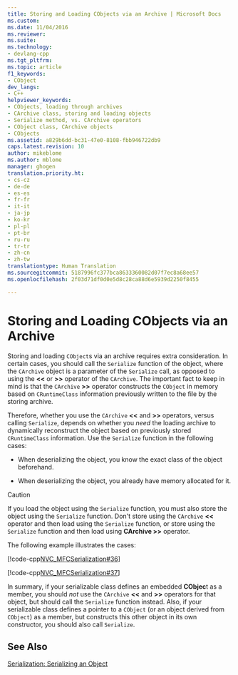 ```yaml
---
title: Storing and Loading CObjects via an Archive | Microsoft Docs
ms.custom: 
ms.date: 11/04/2016
ms.reviewer: 
ms.suite: 
ms.technology:
- devlang-cpp
ms.tgt_pltfrm: 
ms.topic: article
f1_keywords:
- CObject
dev_langs:
- C++
helpviewer_keywords:
- CObjects, loading through archives
- CArchive class, storing and loading objects
- Serialize method, vs. CArchive operators
- CObject class, CArchive objects
- CObjects
ms.assetid: a829b6dd-bc31-47e0-8108-fbb946722db9
caps.latest.revision: 10
author: mikeblome
ms.author: mblome
manager: ghogen
translation.priority.ht:
- cs-cz
- de-de
- es-es
- fr-fr
- it-it
- ja-jp
- ko-kr
- pl-pl
- pt-br
- ru-ru
- tr-tr
- zh-cn
- zh-tw
translationtype: Human Translation
ms.sourcegitcommit: 5187996fc377bca8633360082d07f7ec8a68ee57
ms.openlocfilehash: 2f03d71df0d0e5d8c28ca88d6e5939d2250f8455

---
```

# Storing and Loading CObjects via an Archive
Storing and loading `CObject`s via an archive requires extra consideration. In certain cases, you should call the `Serialize` function of the object, where the `CArchive` object is a parameter of the `Serialize` call, as opposed to using the **<\<** or **>>** operator of the `CArchive`. The important fact to keep in mind is that the `CArchive` **>>** operator constructs the `CObject` in memory based on `CRuntimeClass` information previously written to the file by the storing archive.  
  
 Therefore, whether you use the `CArchive` **<\<** and **>>** operators, versus calling `Serialize`, depends on whether you *need* the loading archive to dynamically reconstruct the object based on previously stored `CRuntimeClass` information. Use the `Serialize` function in the following cases:  
  
-   When deserializing the object, you know the exact class of the object beforehand.  
  
-   When deserializing the object, you already have memory allocated for it.  
  
> [!CAUTION]
>  If you load the object using the `Serialize` function, you must also store the object using the `Serialize` function. Don't store using the `CArchive` **<<** operator and then load using the `Serialize` function, or store using the `Serialize` function and then load using **CArchive >>** operator.  
  
 The following example illustrates the cases:  
  
 [!code-cpp[NVC_MFCSerialization#36](../mfc/codesnippet/cpp/storing-and-loading-cobjects-via-an-archive_1.h)]  
  
 [!code-cpp[NVC_MFCSerialization#37](../mfc/codesnippet/cpp/storing-and-loading-cobjects-via-an-archive_2.cpp)]  
  
 In summary, if your serializable class defines an embedded **CObjec**t as a member, you should *not* use the `CArchive` **<\<** and **>>** operators for that object, but should call the `Serialize` function instead. Also, if your serializable class defines a pointer to a `CObject` (or an object derived from `CObject`) as a member, but constructs this other object in its own constructor, you should also call `Serialize`.  
  
## See Also  
 [Serialization: Serializing an Object](../mfc/serialization-serializing-an-object.md)




<!--HONumber=Jan17_HO2-->


